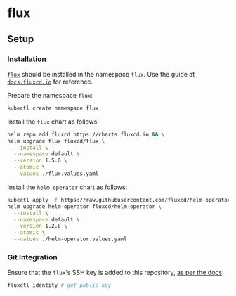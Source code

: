 # flux

## Setup

### Installation

[`flux`](https://fluxcd.io) should be installed in the
namespace `flux`. Use the guide at
[`docs.fluxcd.io`](https://github.com/weaveworks/flux/blob/master/site/helm-get-started.md)
for reference.

Prepare the namespace `flux`:

```bash
kubectl create namespace flux
```

Install the `flux` chart as follows:

```bash
helm repo add fluxcd https://charts.fluxcd.io && \
helm upgrade flux fluxcd/flux \
  --install \
  --namespace default \
  --version 1.5.0 \
  --atomic \
  --values ./flux.values.yaml
```

Install the `helm-operator` chart as follows:

```bash
kubectl apply -f https://raw.githubusercontent.com/fluxcd/helm-operator/1.2.0/deploy/crds.yaml && \
helm upgrade helm-operator fluxcd/helm-operator \
  --install \
  --namespace default \
  --version 1.2.0 \
  --atomic \
  --values ./helm-operator.values.yaml
```

### Git Integration

Ensure that the `flux`'s SSH key is added to this repository,
[as per the docs](https://github.com/weaveworks/flux/blob/master/site/fluxctl.md#add-an-ssh-deploy-key-to-the-repository):

```bash
fluxctl identity # get public key
```
